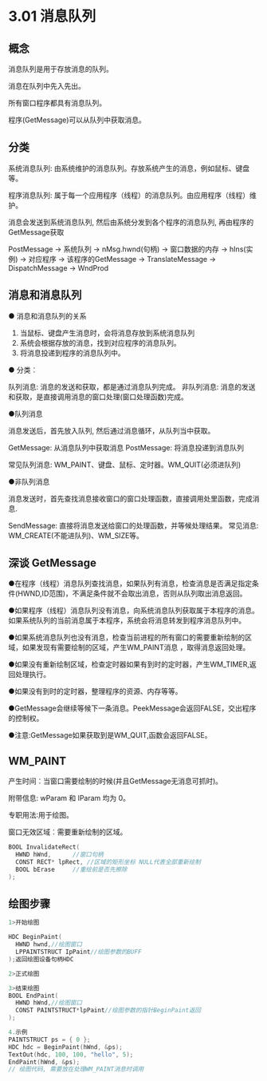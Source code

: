 # 3.01 消息队列

## 概念

消息队列是用于存放消息的队列。

消息在队列中先入先出。

所有窗口程序都具有消息队列。

程序(GetMessage)可以从队列中获取消息。

## 分类

系统消息队列: 由系统维护的消息队列。存放系统产生的消息，例如鼠标、键盘等。

程序消息队列: 属于每一个应用程序（线程）的消息队列。由应用程序（线程）维护。

消息会发送到系统消息队列, 然后由系统分发到各个程序的消息队列, 再由程序的GetMessage获取

PostMessage -> 系统队列 -> nMsg.hwnd(句柄) -> 窗口数据的内存 -> hIns(实例) -> 对应程序 -> 该程序的GetMessage -> TranslateMessage -> DispatchMessage -> WndProd

## 消息和消息队列

● 消息和消息队列的关系

1. 当鼠标、键盘产生消息时，会将消息存放到系统消息队列
2. 系统会根据存放的消息，找到对应程序的消息队列。
3. 将消息投递到程序的消息队列中。

● 分类︰

队列消息:  消息的发送和获取，都是通过消息队列完成。
非队列消息: 消息的发送和获取，是直接调用消息的窗口处理(窗口处理函数)完成。

●队列消息

消息发送后，首先放入队列, 然后通过消息循环，从队列当中获取。

GetMessage: 从消息队列中获取消息
PostMessage: 将消息投递到消息队列

常见队列消息: WM_PAINT、键盘、鼠标、定时器。WM_QUIT(必须进队列)

●非队列消息

消息发送时，首先查找消息接收窗口的窗口处理函数，直接调用处里函数，完成消息.

SendMessage: 直接将消息发送给窗口的处理函数，并等候处理结果。
常见消息: WM_CREATE(不能进队列)、WM_SIZE等。

## 深谈 GetMessage

●在程序（线程）消息队列查找消息，如果队列有消息，检查消息是否满足指定条件(HWND,ID范围)，不满足条件就不会取出消息，否则从队列取出消息返回。

●如果程序（线程）消息队列没有消息，向系统消息队列获取属于本程序的消息。如果系统队列的当前消息属于本程序，系统会将消息转发到程序消息队列中。

●如果系统消息队列也没有消息，检查当前进程的所有窗口的需要重新绘制的区域，如果发现有需要绘制的区域，产生WM_PAINT消息
，取得消息返回处理。

●如果没有重新绘制区域，检查定时器如果有到时的定时器，产生WM_TIMER,返回处理执行。

●如果没有到时的定时器，整理程序的资源、内存等等。

●GetMessage会继续等候下一条消息。PeekMessage会返回FALSE，交出程序的控制权。

●注意:GetMessage如果获取到是WM_QUIT,函数会返回FALSE。

## WM_PAINT

产生时间︰当窗口需要绘制的时候(并且GetMessage无消息可抓时)。

附带信息: wParam 和 lParam 均为 0。

专职用法∶用于绘图。

窗口无效区域︰需要重新绘制的区域。

```cpp
BOOL InvalidateRect(
  HWND hWnd,      //窗口句柄
  CONST RECT* lpRect, //区域的矩形坐标 NULL代表全部重新绘制
  BOOL bErase     //重绘前是否先擦除
);

```

## 绘图步骤

```cpp
1>开始绘图

HDC BeginPaint(
  HWND hwnd,//绘图窗口
  LPPAINTSTRUCT IpPaint//绘图参数的BUFF
);返回绘图设备句柄HDC

2>正式绘图

3>结束绘图
BOOL EndPaint(
  HWND hWnd,//绘图窗口
  CONST PAINTSTRUCT*lpPaint//绘图参数的指针BeginPaint返回
);

4.示例
PAINTSTRUCT ps = { 0 };
HDC hdc = BeginPaint(hWnd, &ps);
TextOut(hdc, 100, 100, "hello", 5);
EndPaint(hWnd, &ps);
// 绘图代码, 需要放在处理WM_PAINT消息时调用
```
